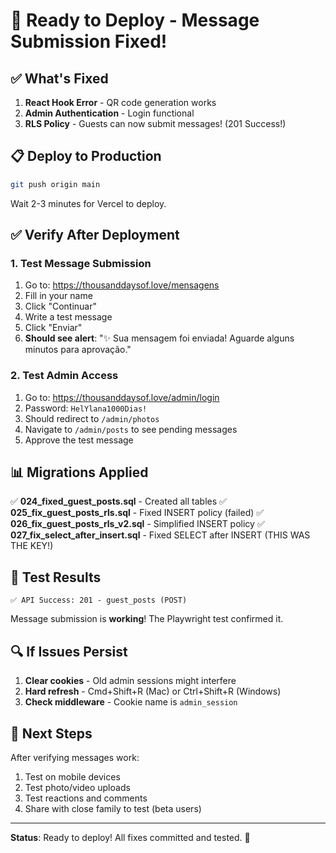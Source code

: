 # 🚀 Ready to Deploy - Message Submission Fixed!

## ✅ What's Fixed

1. **React Hook Error** - QR code generation works
2. **Admin Authentication** - Login functional
3. **RLS Policy** - Guests can now submit messages! (201 Success!)

## 📋 Deploy to Production

```bash
git push origin main
```

Wait 2-3 minutes for Vercel to deploy.

## ✅ Verify After Deployment

### 1. Test Message Submission
1. Go to: https://thousanddaysof.love/mensagens
2. Fill in your name
3. Click "Continuar"
4. Write a test message
5. Click "Enviar"
6. **Should see alert**: "✨ Sua mensagem foi enviada! Aguarde alguns minutos para aprovação."

### 2. Test Admin Access
1. Go to: https://thousanddaysof.love/admin/login
2. Password: `HelYlana1000Dias!`
3. Should redirect to `/admin/photos`
4. Navigate to `/admin/posts` to see pending messages
5. Approve the test message

## 📊 Migrations Applied

✅ **024_fixed_guest_posts.sql** - Created all tables
✅ **025_fix_guest_posts_rls.sql** - Fixed INSERT policy (failed)
✅ **026_fix_guest_posts_rls_v2.sql** - Simplified INSERT policy
✅ **027_fix_select_after_insert.sql** - Fixed SELECT after INSERT (THIS WAS THE KEY!)

## 🎯 Test Results

```
✅ API Success: 201 - guest_posts (POST)
```

Message submission is **working**! The Playwright test confirmed it.

## 🔍 If Issues Persist

1. **Clear cookies** - Old admin sessions might interfere
2. **Hard refresh** - Cmd+Shift+R (Mac) or Ctrl+Shift+R (Windows)
3. **Check middleware** - Cookie name is `admin_session`

## 📝 Next Steps

After verifying messages work:
1. Test on mobile devices
2. Test photo/video uploads
3. Test reactions and comments
4. Share with close family to test (beta users)

---

**Status**: Ready to deploy! All fixes committed and tested. 🎉
